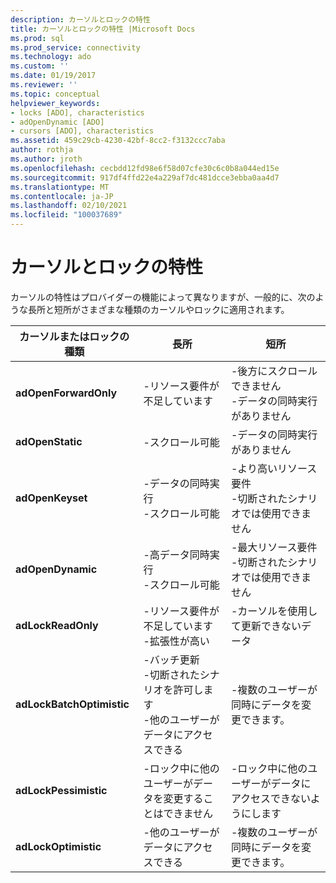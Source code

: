 ```yaml
---
description: カーソルとロックの特性
title: カーソルとロックの特性 |Microsoft Docs
ms.prod: sql
ms.prod_service: connectivity
ms.technology: ado
ms.custom: ''
ms.date: 01/19/2017
ms.reviewer: ''
ms.topic: conceptual
helpviewer_keywords:
- locks [ADO], characteristics
- adOpenDynamic [ADO]
- cursors [ADO], characteristics
ms.assetid: 459c29cb-4230-42bf-8cc2-f3132ccc7aba
author: rothja
ms.author: jroth
ms.openlocfilehash: cecbdd12fd98e6f58d07cfe30c6c0b8a044ed15e
ms.sourcegitcommit: 917df4ffd22e4a229af7dc481dcce3ebba0aa4d7
ms.translationtype: MT
ms.contentlocale: ja-JP
ms.lasthandoff: 02/10/2021
ms.locfileid: "100037689"
---
```

# <a name="cursor-and-lock-characteristics"></a>カーソルとロックの特性
カーソルの特性はプロバイダーの機能によって異なりますが、一般的に、次のような長所と短所がさまざまな種類のカーソルやロックに適用されます。  
  
|カーソルまたはロックの種類|長所|短所|  
|-------------------------|----------------|-------------------|  
|**adOpenForwardOnly**|-リソース要件が不足しています|-後方にスクロールできません<br />-データの同時実行がありません|  
|**adOpenStatic**|-スクロール可能|-データの同時実行がありません|  
|**adOpenKeyset**|-データの同時実行<br />-スクロール可能|-より高いリソース要件<br />-切断されたシナリオでは使用できません|  
|**adOpenDynamic**|-高データ同時実行<br />-スクロール可能|-最大リソース要件<br />-切断されたシナリオでは使用できません|  
|**adLockReadOnly**|-リソース要件が不足しています<br />-拡張性が高い|-カーソルを使用して更新できないデータ|  
|**adLockBatchOptimistic**|-バッチ更新<br />-切断されたシナリオを許可します<br />-他のユーザーがデータにアクセスできる|-複数のユーザーが同時にデータを変更できます。|  
|**adLockPessimistic**|-ロック中に他のユーザーがデータを変更することはできません|-ロック中に他のユーザーがデータにアクセスできないようにします|  
|**adLockOptimistic**|-他のユーザーがデータにアクセスできる|-複数のユーザーが同時にデータを変更できます。|
